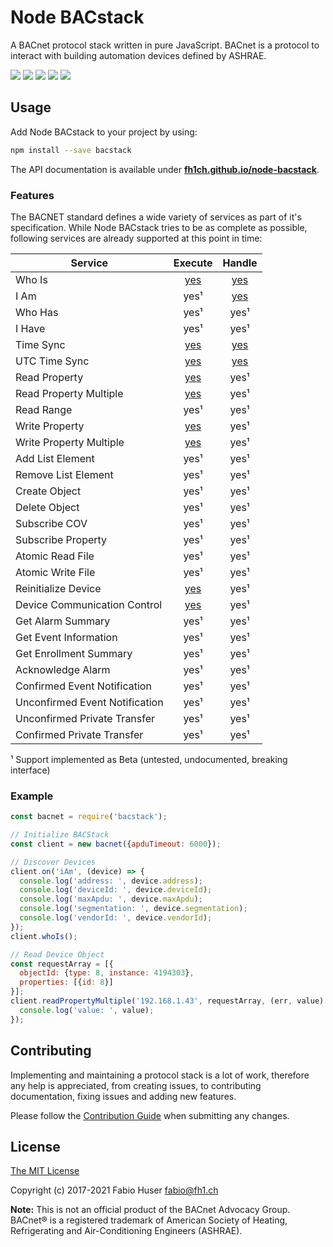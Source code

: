 # Node BACstack

A BACnet protocol stack written in pure JavaScript. BACnet is a protocol to
interact with building automation devices defined by ASHRAE.

[![](https://badge.fury.io/js/bacstack.svg)](http://badge.fury.io/js/bacstack)
[![](https://travis-ci.org/fh1ch/node-bacstack.svg?branch=master)](https://travis-ci.org/fh1ch/node-bacstack)
[![](https://coveralls.io/repos/fh1ch/node-bacstack/badge.svg?branch=master)](https://coveralls.io/r/fh1ch/node-bacstack?branch=master)
[![](https://codeclimate.com/github/fh1ch/node-bacstack/badges/gpa.svg)](https://codeclimate.com/github/fh1ch/node-bacstack)
[![](https://david-dm.org/fh1ch/node-bacstack/status.svg)](https://david-dm.org/fh1ch/node-bacstack)

## Usage

Add Node BACstack to your project by using:

``` sh
npm install --save bacstack
```

The API documentation is available under **[fh1ch.github.io/node-bacstack](https://fh1ch.github.io/node-bacstack)**.

### Features

The BACNET standard defines a wide variety of services as part of it's
specification. While Node BACstack tries to be as complete as possible,
following services are already supported at this point in time:

| Service                        | Execute                                                                                | Handle                                                                        |
|--------------------------------|:--------------------------------------------------------------------------------------:|:-----------------------------------------------------------------------------:|
| Who Is                         | [yes](https://fh1ch.github.io/node-bacstack/bacstack.html#.whoIs)                      | [yes](https://fh1ch.github.io/node-bacstack/bacstack.html#.event:whoIs)       |
| I Am                           | yes¹                                                                                   | [yes](https://fh1ch.github.io/node-bacstack/bacstack.html#.event:iAm)         |
| Who Has                        | yes¹                                                                                   | yes¹                                                                          |
| I Have                         | yes¹                                                                                   | yes¹                                                                          |
| Time Sync                      | [yes](https://fh1ch.github.io/node-bacstack/bacstack.html#.timeSync)                   | [yes](https://fh1ch.github.io/node-bacstack/bacstack.html#.event:timeSync)    |
| UTC Time Sync                  | [yes](https://fh1ch.github.io/node-bacstack/bacstack.html#.timeSyncUTC)                | [yes](https://fh1ch.github.io/node-bacstack/bacstack.html#.event:timeSyncUTC) |
| Read Property                  | [yes](https://fh1ch.github.io/node-bacstack/bacstack.html#.readProperty)               | yes¹                                                                          |
| Read Property Multiple         | [yes](https://fh1ch.github.io/node-bacstack/bacstack.html#.readPropertyMultiple)       | yes¹                                                                          |
| Read Range                     | yes¹                                                                                   | yes¹                                                                          |
| Write Property                 | [yes](https://fh1ch.github.io/node-bacstack/bacstack.html#.writeProperty)              | yes¹                                                                          |
| Write Property Multiple        | [yes](https://fh1ch.github.io/node-bacstack/bacstack.html#.writePropertyMultiple)      | yes¹                                                                          |
| Add List Element               | yes¹                                                                                   | yes¹                                                                          |
| Remove List Element            | yes¹                                                                                   | yes¹                                                                          |
| Create Object                  | yes¹                                                                                   | yes¹                                                                          |
| Delete Object                  | yes¹                                                                                   | yes¹                                                                          |
| Subscribe COV                  | yes¹                                                                                   | yes¹                                                                          |
| Subscribe Property             | yes¹                                                                                   | yes¹                                                                          |
| Atomic Read File               | yes¹                                                                                   | yes¹                                                                          |
| Atomic Write File              | yes¹                                                                                   | yes¹                                                                          |
| Reinitialize Device            | [yes](https://fh1ch.github.io/node-bacstack/bacstack.html#.reinitializeDevice)         | yes¹                                                                          |
| Device Communication Control   | [yes](https://fh1ch.github.io/node-bacstack/bacstack.html#.deviceCommunicationControl) | yes¹                                                                          |
| Get Alarm Summary              | yes¹                                                                                   | yes¹                                                                          |
| Get Event Information          | yes¹                                                                                   | yes¹                                                                          |
| Get Enrollment Summary         | yes¹                                                                                   | yes¹                                                                          |
| Acknowledge Alarm              | yes¹                                                                                   | yes¹                                                                          |
| Confirmed Event Notification   | yes¹                                                                                   | yes¹                                                                          |
| Unconfirmed Event Notification | yes¹                                                                                   | yes¹                                                                          |
| Unconfirmed Private Transfer   | yes¹                                                                                   | yes¹                                                                          |
| Confirmed Private Transfer     | yes¹                                                                                   | yes¹                                                                          |

¹ Support implemented as Beta (untested, undocumented, breaking interface)

### Example

``` js
const bacnet = require('bacstack');

// Initialize BACStack
const client = new bacnet({apduTimeout: 6000});

// Discover Devices
client.on('iAm', (device) => {
  console.log('address: ', device.address);
  console.log('deviceId: ', device.deviceId);
  console.log('maxApdu: ', device.maxApdu);
  console.log('segmentation: ', device.segmentation);
  console.log('vendorId: ', device.vendorId);
});
client.whoIs();

// Read Device Object
const requestArray = [{
  objectId: {type: 8, instance: 4194303},
  properties: [{id: 8}]
}];
client.readPropertyMultiple('192.168.1.43', requestArray, (err, value) => {
  console.log('value: ', value);
});
```

## Contributing

Implementing and maintaining a protocol stack is a lot of work, therefore any
help is appreciated, from creating issues, to contributing documentation, fixing
issues and adding new features.

Please follow the [Contribution Guide](CONTRIBUTING.md) when submitting any
changes.

## License

[The MIT License](http://opensource.org/licenses/MIT)

Copyright (c) 2017-2021 Fabio Huser <fabio@fh1.ch>

**Note:** This is not an official product of the BACnet Advocacy Group. BACnet®
is a registered trademark of American Society of Heating, Refrigerating and
Air-Conditioning Engineers (ASHRAE).
